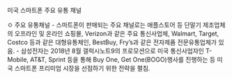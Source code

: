 미국 스마트폰 주요 유통 채널

  ㅇ 주요 유통채널
    - 스마트폰이 판매되는 주요 채널로는 애플스토어 등 단말기 제조업체의 오프라인 및 온라인 쇼핑몰, Verizon과 같은 주요 통신사업체, Walmart, Target, Costco 등과 같은 대형유통체인, BestBuy, Fry’s과 같은 전자제품 전문유통업체가 있음.
    - 삼성전자는 2018년 8월 갤럭시노트9의 프로모션으로 미국 통신사업자인 T-Mobile, AT&T, Sprint 등을 통해 Buy One, Get One(BOGO)행사를 진행하는 등 미국 스마트폰 프리미엄 시장을 선점하기 위한 전략을 펼침.